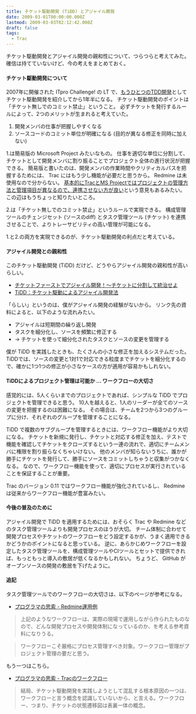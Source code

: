 ```yaml
---
title: チケット駆動開発 (TiDD) とアジャイル開発
date: 2009-03-01T00:00:00.000Z
lastmod: 2009-03-03T02:12:42.000Z
draft: false
tags:
  - Trac
---
```


チケット駆動開発とアジャイル開発の親和性について、つらつらと考えてみた。 確信は持てていないけど、今の考えをまとめておく。

#### チケット駆動開発について

2007年に開催された ITpro Challenge! の LT で、[もうひとつのTDD開発](/posts/20070907/p01)としてチケット駆動開発を紹介してから1年半になる。 チケット駆動開発のポイントは「チケット無しでのコミット禁止」ということ。 必ずチケットを発行するルールによって、2つのメリットが生まれると考えていた。

1. 開発メンバの仕事が把握しやすくなる
2. ソースコードのコミット単位が明確になる (目的が異なる修正を同時に加えない)

1.は簡易版の Microsoft Project みたいなもの。 仕事を適切な単位に分割して、チケットとして開発メンバに割り振ることでプロジェクト全体の進行状況が把握できる。 簡易版と書いたのは、開発メンバの作業時間やクリティカルパスを把握するためには、 Trac にはもう少し機能が必要だと思うから。 Redmine は未使用なので分からない。 [基本的にTracとMS Projectではプロジェクトの管理方法と管理項目が異なるので、連携させない方が良い](http://tidus.ultimania.org/diary/?date=20090302#p01)という意見もあるみたい。 この辺はもうちょっと知りたいところ。

2.は「チケット無しでのコミット禁止」というルールで実現できる。 構成管理ツールのチェンジセット (ソースのdiff) とタスク管理ツール (チケット) を連携させることで、よりトレーサビリティの高い管理が可能になる。

1.と2.の両方を実現できるのが、チケット駆動開発の利点だと考えている。

#### アジャイル開発との親和性

このチケット駆動開発 (TiDD) だけど、どうやらアジャイル開発の親和性が高いらしい。

- [チケットファーストでアジャイル開発！～チケットに分割して統治せよ](http://forza.cocolog-nifty.com/blog/2009/02/xp2009-746a.html)
- [TiDD：チケット駆動によるアジャイル開発法](http://sakaba.cocolog-nifty.com/sakaba/2009/02/tidd-c439.html)

「らしい」というのは、僕がアジャイル開発の経験がないから。 リンク先の資料によると、以下のような流れみたい。

- アジャイルは短期間の繰り返し開発
- タスクを細分化し、ソースを頻繁に修正する
- → チケットを使って細分化されたタスクとソースの変更を管理する

僕が TiDD を実践したときも、たくさんの小さな修正を加えるシステムだった。 TiDDでは、ソースの変更と1対1で対応できる粒度までチケットを細分化するので、確かに1つ1つの修正が小さなケースの方が適用が容易かもしれない。

#### TiDDによるプロジェクト管理は可能か … ワークフローの大切さ

感覚的には、5人くらいまでのプロジェクトであれば、シンプルな TiDD でプロジェクトを管理できると思う。 10人を越えると、1人のリーダーが全てのソースの変更を把握するのは困難になる。 その場合は、チームを2つから3つのグループに分け、それぞれのグループを管理することになる。

TiDD で複数のサブグループを管理するときには、ワークフロー機能がより大切になる。 チケットを新規に発行し、チケットと対応する修正を加え、テストで機能を確認してチケットをクローズするという一連の流れで、適切にチームメンバに権限を割り振らなくちゃいけない。 他のメンバが知らないうちに、誰かが勝手にチケットを発行して、勝手にソースをコミットしちゃうと収集がつかなくなる。 なので、ワークフロー機能を使って、適切にプロセスが実行されていることを保証することが重要。

Trac のバージョン 0.11 ではワークフロー機能が強化されているし、 Redmine は従来からワークフロー機能が豊富みたい。

#### 今後の普及のために

アジャイル開発で TiDD を適用するためには、おそらく Trac や Redmine などのタスク管理ツールよりも開発プロセスのほうが大切。 チーム体制に合わせて開発プロセスやチケットのワークフローをどう設定するかが、うまく適用できるかどうかのポイントになると思っている。 逆に、あらかじめワークフローを設定したタスク管理ツールを、構成管理ツールやCIツールとセットで提供できれば、もっともっと導入の敷居が低くなるかもしれない。 ちょうど、 GitHub がオープンソースの開発の敷居を下げたように。

#### 追記

タスク管理ツールでのワークフローの大切さは、以下のページが参考になる。

- [プログラマの思索 - Redmine運用例](http://forza.cocolog-nifty.com/blog/2009/03/redmine-d9b7.html)

> 上記のようなワークフローは、実際の現場で運用しながら作られたものなので、どんな開発プロセスや開発体制になっているのか、を考える参考資料になりうる。

> ワークフローこそ厳格にプロセス管理すべき対象。ワークフロー管理がプロジェクト管理の要だと思う。

もう一つはこちら。

- [プログラマの思索 - Tracのワークフロー](http://forza.cocolog-nifty.com/blog/2009/01/trac-9eb6.html)

> 結局、チケット駆動開発を実践しようとして混乱する根本原因の一つは、ワークフローと言う概念を認識していないから、と言える。ワークフロー、つまり、チケットの状態遷移図は表裏一体の概念。
